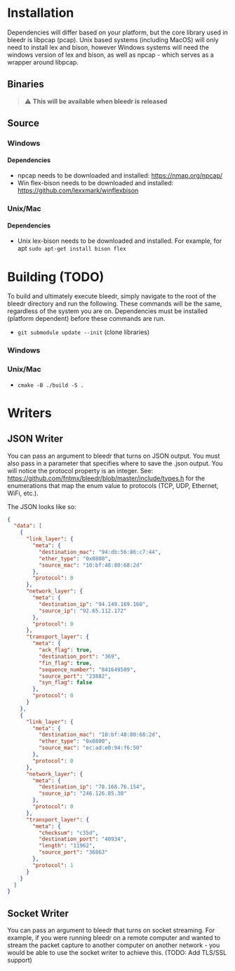# Installation
Dependencies will differ based on your platform, but the core library used in bleedr is libpcap (pcap). Unix based systems (including MacOS) will only need to install lex and bison, however Windows systems will need the windows version of lex and bison, as well as npcap - which serves as a wrapper around libpcap.

## Binaries 
> :warning: **This will be available when bleedr is released**


## Source

### Windows
#### Dependencies
* npcap needs to be downloaded and installed: https://nmap.org/npcap/
* Win flex-bison needs to be downloaded and installed: https://github.com/lexxmark/winflexbison

### Unix/Mac
#### Dependencies

* Unix lex-bison needs to be downloaded and installed. For example, for apt ```sudo apt-get install bison flex```

# Building (TODO)

To build and ultimately execute bleedr, simply navigate to the root of the bleedr directory and run the following. These commands will be the same, regardless of the system you are on. Dependencies must be installed (platform dependent) before these commands are run.

* ```git submodule update --init``` (clone libraries)


### Windows

### Unix/Mac
* ```cmake -B ./build -S .```

# Writers
## JSON Writer
You can pass an argument to bleedr that turns on JSON output. You must also pass in a parameter that specifies where to save the .json output. You will notice the protocol property is an integer. See: https://github.com/fntmx/bleedr/blob/master/include/types.h for the enumerations that map the enum value to protocols (TCP, UDP, Ethernet, WiFi, etc.). 

The JSON looks like so:
```json
{
  "data": [
    {
      "link_layer": {
        "meta": {
          "destination_mac": "94:db:56:86:c7:44",
          "ether_type": "0x0800",
          "source_mac": "10:bf:48:80:68:2d"
        },
        "protocol": 0
      },
      "network_layer": {
        "meta": {
          "destination_ip": "94.149.169.160",
          "source_ip": "92.65.112.172"
        },
        "protocol": 0
      },
      "transport_layer": {
        "meta": {
          "ack_flag": true,
          "destination_port": "369",
          "fin_flag": true,
          "sequence_number": "841649509",
          "source_port": "23882",
          "syn_flag": false
        },
        "protocol": 0
      }
    },
    {
      "link_layer": {
        "meta": {
          "destination_mac": "10:bf:48:80:68:2d",
          "ether_type": "0x0800",
          "source_mac": "ec:ad:e0:94:f6:50"
        },
        "protocol": 0
      },
      "network_layer": {
        "meta": {
          "destination_ip": "78.168.76.154",
          "source_ip": "246.126.85.30"
        },
        "protocol": 0
      },
      "transport_layer": {
        "meta": {
          "checksum": "c35d",
          "destination_port": "40934",
          "length": "11962",
          "source_port": "36863"
        },
        "protocol": 1
      }
    }
  ]
}
```

## Socket Writer
You can pass an argument to bleedr that turns on socket streaming. For example, if you were running bleedr on a remote computer and wanted to stream the packet capture to another computer on another network - you would be able to use the socket writer to achieve this. (TODO: Add TLS/SSL support)
